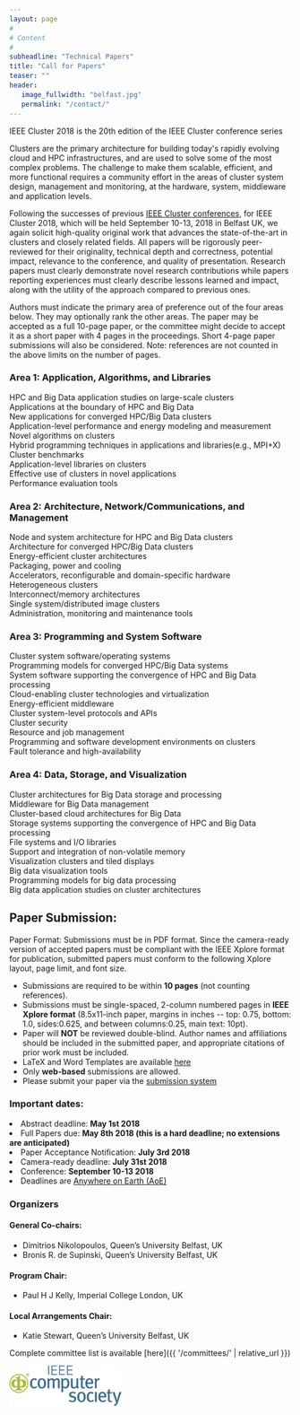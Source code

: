 ```yaml
---
layout: page
#
# Content
#
subheadline: "Technical Papers"
title: "Call for Papers"
teaser: ""
header:
   image_fullwidth: "belfast.jpg"
   permalink: "/contact/"
---
```


IEEE Cluster 2018 is the 20th edition of the IEEE Cluster conference series
<!--organized in cooperation with SIGHPC.-->

Clusters are the primary architecture for building today's rapidly evolving
cloud and HPC infrastructures, and are used to solve some of the most complex
problems.  The challenge to make them scalable, efficient, and more functional
requires a community effort in the areas of cluster system design, management
and monitoring, at the hardware, system, middleware and application levels.<br>

Following the successes of previous <a href="http://www.clustercomp.org">IEEE
Cluster conferences</a>, for IEEE Cluster 2018, which will be held September
10-13, 2018 in Belfast UK, we again solicit high-quality original work that
advances the state-of-the-art in clusters and closely related fields.  All
papers will be rigorously peer-reviewed for their originality, technical depth
and correctness, potential impact, relevance to the conference, and quality of
presentation. Research papers must clearly demonstrate novel research
contributions while papers reporting experiences must clearly describe lessons
learned and impact, along with the utility of the approach compared to previous
ones.<br>

<!--
<h4>Student travel awards</h4>
TBD
Several travel awards are sponsored by the National Science Foundation for
students enrolled in US institutions and participating in the Student Mentoring
Program at the IEEE Cluster 2018 conference. Students with accepted papers
in the main conference track or in workshops, or students with posters must
apply to and participate in the Student Mentoring Program to be eligible for
the travel award. Notice of travel awards will be made prior to the conference.
The travel awards will be distributed post-conference in the form of
reimbursements against actual travel, registration, and accommodation expenses
submitted by the student. Both graduate and undergraduate students can apply.<br>
-->

<!--
<h6>2018 Highlight: TBD </h6>

While the tools and cultures for High-Performance Computing and Big Data
Analytics have evolved in divergent ways, both rely on cluster architectures.
As we witness an increasing awareness that further progress in scientific
research depends on both areas, the interoperability and scaling convergence of
these two ecosystems is expected to be critical to the future. Therefore, we
have chosen this year to highlight  research topics in all areas expected to
bring progress in understanding if, why and how clusters should support this
convergence. Specific topics are dedicated to this direction within all
conference areas alongside more traditional topics. <br>

Authors must indicate the primary area of preference out of the four areas
below. They may optionally rank the other areas. The paper may be accepted as a
full 10-page paper, or the committee might decide to accept it as a short paper
with 4 pages in the proceedings. Note: references are not counted in the above
limits on the number of pages. <br>-->

Authors must indicate the primary area of preference out of the four areas
below. They may optionally rank the other areas. The paper may be accepted as a
full 10-page paper, or the committee might decide to accept it as a short paper
with 4 pages in the proceedings. Short 4-page paper submissions will also be
considered. Note: references are not counted in the above limits on the number
of pages.

### Area 1: Application, Algorithms, and Libraries

HPC and Big Data application studies on large-scale clusters<br>
Applications at the boundary of HPC and Big Data<br>
New applications for converged HPC/Big Data clusters<br>
Application-level performance and energy modeling and measurement<br>
Novel algorithms on clusters<br>
Hybrid programming techniques in applications and libraries(e.g., MPI+X)<br>
Cluster benchmarks<br>
Application-level libraries on clusters<br>
Effective use of clusters in novel applications<br>
Performance evaluation tools<br>


### Area 2: Architecture, Network/Communications, and Management

Node and system architecture for HPC and Big Data clusters<br>
Architecture for converged HPC/Big Data clusters<br>
Energy-efficient cluster architectures<br>
Packaging, power and cooling<br>
Accelerators, reconfigurable and domain-specific hardware<br>
Heterogeneous clusters<br>
Interconnect/memory architectures<br>
Single system/distributed image clusters<br>
Administration, monitoring and maintenance tools<br>


### Area 3: Programming and System Software

Cluster system software/operating systems<br>
Programming models for converged HPC/Big Data systems<br>
System software supporting the convergence of HPC and Big Data processing<br>
Cloud-enabling cluster technologies and virtualization<br>
Energy-efficient middleware<br>
Cluster system-level protocols and APIs<br>
Cluster security<br>
Resource and job management<br>
Programming and software development environments on clusters<br>
Fault tolerance and high-availability<br>


### Area 4: Data, Storage, and Visualization

Cluster architectures for Big Data storage and processing<br>
Middleware for Big Data management<br>
Cluster-based cloud architectures for Big Data<br>
Storage systems supporting the convergence of HPC and Big Data processing<br>
File systems and I/O libraries<br>
Support and integration of non-volatile memory<br>
Visualization clusters and tiled displays<br>
Big data visualization tools<br>
Programming models for big data processing<br>
Big data application studies on cluster architectures<br>


## Paper Submission:

Paper Format: Submissions must be in PDF format. Since the camera-ready version of accepted papers must be
compliant with the IEEE Xplore format for publication, submitted papers must
conform to the following Xplore layout, page limit, and font size.


*  Submissions are required to be within <b>10 pages</b> (not counting references).
*  Submissions must be single-spaced, 2-column numbered pages in <b>IEEE Xplore format</b> (8.5x11-inch paper, margins in inches -- top: 0.75, bottom: 1.0, sides:0.625, and between columns:0.25, main text: 10pt).
*  Paper will <b>NOT</b> be reviewed double-blind.  Author names and affiliations should be included in the submitted paper, and appropriate citations of prior
work must be included.
*  LaTeX and Word Templates are available [here](http://www.ieee.org/conferences_events/conferences/publishing/templates.html)
*  Only <b>web-based</b> submissions are allowed.
*  Please submit your paper via the [submission system](https://ssl.linklings.net/conferences/ieeecluster/)


### Important dates:

<!--<li>Abstract deadline: <b>May 10th, 2017 (Hard Deadline)</b></li>-->
<li>Abstract deadline: <b>May 1st 2018</b></li>
<li>Full Papers due: <b>May 8th 2018 (this is a hard deadline; no extensions are anticipated)</b></li>
<li>Paper Acceptance Notification: <b>July 3rd 2018</b></li>
<li>Camera-ready deadline: <b>July 31st 2018</b></li>
<li>Conference: <b>September 10-13 2018</b></li>
<li>Deadlines are <a href="http://www.timeanddate.com/time/zones/aoe">Anywhere on Earth (AoE)</a></li>

### Organizers

#### General Co-chairs:
* Dimitrios Nikolopoulos, Queen’s University Belfast, UK
* Bronis R. de Supinski, Queen’s University Belfast, UK

#### Program Chair:
* Paul H J Kelly, Imperial College London, UK

<!--
#### Area Chairs

<li>Michela Taufer, University of Delaware, USA and Aparna Chandramowlishwaran, University of California, Irvine (Area 1)</li>
<li>Frank Mueller, North Carolina State University, USA (Area 2)</li>
<li>Kenjiro Taura, University of Tokyo, Japan (Area 3)</li>
<li>Maria Pérez, Universidad Politécnica de Madrid, Spain and Robert Sisneros, UIUC, USA (Area 4)</li>
-->


#### Local Arrangements Chair:
* Katie Stewart, Queen’s University Belfast, UK

Complete committee list is available [here]({{ '/committees/' | relative_url }})

<!--<img src="img/sighpc.png" width="200">-->
<img src="img/ieee.gif" width="200">

